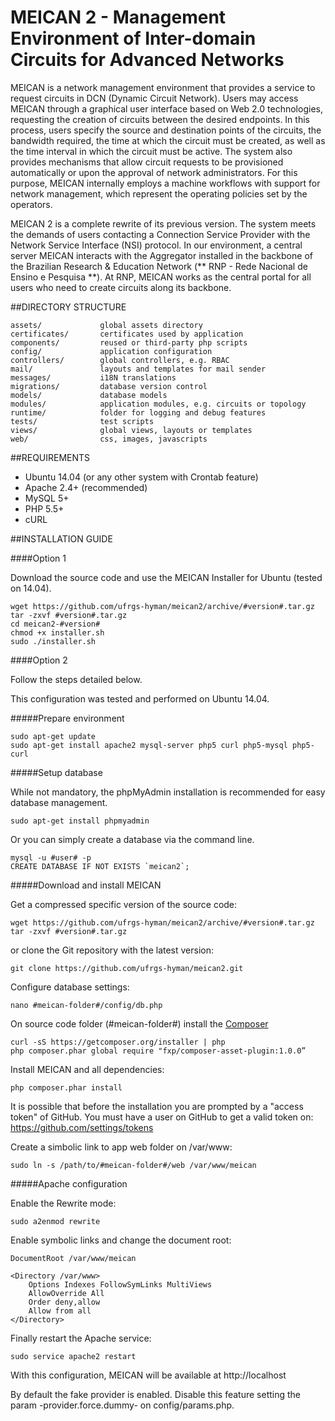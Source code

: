 # MEICAN 2 - Management Environment of Inter-domain Circuits for Advanced Networks

MEICAN is a network management environment that provides a service to request circuits in DCN (Dynamic Circuit Network). Users may access MEICAN through a graphical user interface based on Web 2.0 technologies, requesting the creation of circuits between the desired endpoints. In this process, users specify the source and destination points of the circuits, the bandwidth required, the time at which the circuit must be created, as well as the time interval in which the circuit must be active. The system also provides mechanisms that allow circuit requests to be provisioned automatically or upon the approval of network administrators. For this purpose, MEICAN internally employs a machine workflows with support for network management, which represent the operating policies set by the operators.

MEICAN 2 is a complete rewrite of its previous version. The system meets the demands of users contacting a Connection Service Provider with the Network Service Interface (NSI) protocol. In our environment, a central server MEICAN interacts with the Aggregator installed in the backbone of the Brazilian Research & Education Network (** RNP - Rede Nacional de Ensino e Pesquisa **). At RNP, MEICAN works as the central portal for all users who need to create circuits along its backbone.

##DIRECTORY STRUCTURE

```
assets/             global assets directory
certificates/       certificates used by application
components/         reused or third-party php scripts
config/             application configuration
controllers/        global controllers, e.g. RBAC
mail/               layouts and templates for mail sender
messages/           i18N translations
migrations/         database version control
models/             database models
modules/            application modules, e.g. circuits or topology
runtime/            folder for logging and debug features
tests/              test scripts
views/              global views, layouts or templates
web/                css, images, javascripts
```

##REQUIREMENTS

- Ubuntu 14.04 (or any other system with Crontab feature)
- Apache 2.4+ (recommended)
- MySQL 5+
- PHP 5.5+
- cURL

##INSTALLATION GUIDE

####Option 1

Download the source code and use the MEICAN Installer for Ubuntu (tested on 14.04).

```
wget https://github.com/ufrgs-hyman/meican2/archive/#version#.tar.gz
tar -zxvf #version#.tar.gz
cd meican2-#version#
chmod +x installer.sh
sudo ./installer.sh
```

####Option 2

Follow the steps detailed below.

This configuration was tested and performed on Ubuntu 14.04.

#####Prepare environment

```
sudo apt-get update
sudo apt-get install apache2 mysql-server php5 curl php5-mysql php5-curl
```

#####Setup database

While not mandatory, the phpMyAdmin installation is recommended for easy database management.

```
sudo apt-get install phpmyadmin
```

Or you can simply create a database via the command line.

```
mysql -u #user# -p
CREATE DATABASE IF NOT EXISTS `meican2`;
```

#####Download and install MEICAN

Get a compressed specific version of the source code:

```
wget https://github.com/ufrgs-hyman/meican2/archive/#version#.tar.gz
tar -zxvf #version#.tar.gz
```

or clone the Git repository with the latest version:

```
git clone https://github.com/ufrgs-hyman/meican2.git
```

Configure database settings:

```
nano #meican-folder#/config/db.php
```

On source code folder (#meican-folder#) install the [Composer](https://getcomposer.org)

```
curl -sS https://getcomposer.org/installer | php
php composer.phar global require "fxp/composer-asset-plugin:1.0.0”
```

Install MEICAN and all dependencies:

```
php composer.phar install
```

It is possible that before the installation you are prompted by a "access token" of GitHub. You must have a user on GitHub to get a valid token on: https://github.com/settings/tokens

Create a simbolic link to app web folder on /var/www:

```
sudo ln -s /path/to/#meican-folder#/web /var/www/meican
```

#####Apache configuration

Enable the Rewrite mode:

```
sudo a2enmod rewrite
```

Enable symbolic links and change the document root:

```
DocumentRoot /var/www/meican

<Directory /var/www>
    Options Indexes FollowSymLinks MultiViews
    AllowOverride All
    Order deny,allow
    Allow from all
</Directory>
```

Finally restart the Apache service:

```
sudo service apache2 restart
```

With this configuration, MEICAN will be available at http://localhost

By default the fake provider is enabled. Disable this feature setting the param -provider.force.dummy- on config/params.php.
